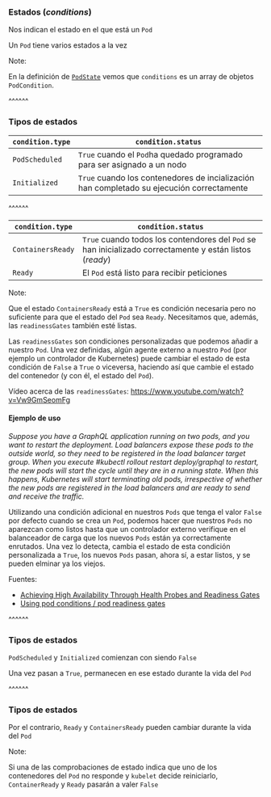 ### Estados (_conditions_)

Nos indican el estado en el que está un `Pod`

Un `Pod` tiene varios estados a la vez

Note:

En la definición de [`PodState`](https://kubernetes.io/docs/reference/kubernetes-api/workload-resources/pod-v1/#PodStatus)
vemos que `conditions` es un array de objetos `PodCondition`.

^^^^^^

### Tipos de estados

| `condition.type` | `condition.status` |
| ---- | ----------- |
| `PodScheduled`| `True` cuando el `Pod`ha quedado programado para ser asignado a un nodo |
| `Initialized` | `True` cuando los contenedores de incialización han completado su ejecución correctamente |

^^^^^^

| `condition.type` | `condition.status` |
| ---- | ----------- |
| `ContainersReady` | `True` cuando todos los contendores del `Pod` se han inicializado correctamente y están listos (_ready_) |
| `Ready`| El `Pod` está listo para recibir peticiones |   

Note:

Que el estado `ContainersReady` está a `True` es condición necesaria pero no suficiente
para que el estado del `Pod` sea `Ready`. Necesitamos que, además, las `readinessGates`
también esté listas. 

Las `readinessGates` son condiciones personalizadas que podemos añadir a nuestro `Pod`.
Una vez definidas, algún agente externo a nuestro `Pod` (por ejemplo un controlador
de Kubernetes) puede cambiar el estado de esta condición de `False` a `True` o viceversa,
haciendo así que cambie el estado del contenedor (y con él, el estado del `Pod`).


Vídeo acerca de las `readinessGates`: https://www.youtube.com/watch?v=Vw9GmSeomFg

#### Ejemplo de uso
_Suppose you have a GraphQL application running on two pods, and you want to restart the deployment. Load balancers expose these pods to the outside world, so they need to be registered in the load balancer target group. When you execute #kubectl rollout restart deploy/graphql to restart, the new pods will start the cycle until they are in a running state. When this happens, Kubernetes will start terminating old pods, irrespective of whether the new pods are registered in the load balancers and are ready to send and receive the traffic._

Utilizando una condición adicional en nuestros `Pods` que tenga el valor `False` por defecto 
cuando se crea un `Pod`, podemos hacer que nuestros `Pods` no aparezcan como listos
hasta que un controlador externo verifique en el balanceador de carga que los nuevos
`Pods` están ya correctamente enrutados. Una vez lo detecta, cambia el estado de esta
condición personalizada a `True`, los nuevos `Pods` pasan, ahora sí, a estar listos,
y se pueden elminar ya los viejos.

Fuentes: 
* [Achieving High Availability Through Health Probes and Readiness Gates](https://www.contentstack.com/blog/tech-talk/kubernetes-availability-through-health-probes-and-readiness-gates/)
* [Using pod conditions / pod readiness gates](https://kubernetes-sigs.github.io/aws-load-balancer-controller/v1.1/guide/ingress/pod-conditions/)

^^^^^^

### Tipos de estados

`PodScheduled` y `Initialized` comienzan con siendo `False`

Una vez pasan a `True`, permanecen en ese estado durante la vida del `Pod`

^^^^^^

### Tipos de estados

Por el contrario, `Ready` y `ContainersReady` pueden cambiar durante la vida del 
`Pod`

Note:

Si una de las comprobaciones de estado indica que uno de los contenedores 
del `Pod` no responde y `kubelet` decide reiniciarlo, `ContainerReady` y `Ready`
pasarán a valer `False`